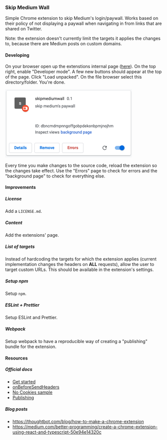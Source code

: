 ### Skip Medium Wall

Simple Chrome extension to skip Medium's login/paywall. Works based on their policy of not displaying a paywall when navigating in from links that are shared on Twitter.

Note: the extension doesn't currently limit the targets it applies the changes to, because there are Medium posts on custom domains.

#### Developing

On your browser open up the extenstions internal page ([here](chrome://extensions/)). On the top right, enable "Developer mode". A few new buttons should appear at the top of the page. Click "Load unpacked". On the file browser select this directory/folder. You're done.

![](readme/ext.png)

Every time you make changes to the source code, reload the extension so the changes take effect. Use the "Errors" page to check for errors and the "background page" to check for everything else.

#### Improvements

##### License

Add a `LICENSE.md`.

##### Content

Add the extensions' page.

##### List of targets

Instead of hardcoding the targets for which the extension applies (current
implementation changes the headers on **ALL** requests), allow the
user to target custom URLs. This should be available in the extension's
settings.

##### Setup npm

Setup `npm`.

##### ESLint + Prettier

Setup ESLint and Prettier.

##### Webpack

Setup webpack to have a reproducible way of creating a "publishing" bundle for the extension.

#### Resources

##### Official docs

- [Get started](https://developer.chrome.com/extensions/getstarted)
- [onBeforeSendHeaders](https://developer.chrome.com/extensions/webRequest#event-onBeforeSendHeaders)
- [No Cookies sample](https://developer.chrome.com/extensions/examples/extensions/no_cookies.zip)
- [Publishing](https://support.google.com/chrome/a/answer/2714278?hl=en)

##### Blog posts

- https://thoughtbot.com/blog/how-to-make-a-chrome-extension
- https://medium.com/better-programming/create-a-chrome-extension-using-react-and-typescript-50e94e14320c
